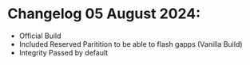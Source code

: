 # Changelog 05 August 2024:
- Official Build
- Included Reserved Paritition to be able to flash gapps (Vanilla Build)
- Integrity Passed by default
